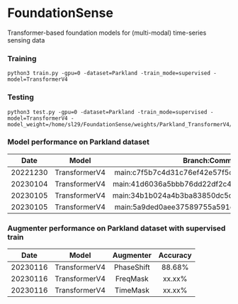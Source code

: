 # FoundationSense

Transformer-based foundation models for (multi-modal) time-series sensing data


### Training 
```
python3 train.py -gpu=0 -dataset=Parkland -train_mode=supervised -model=TransformerV4
```

### Testing 
```
python3 test.py -gpu=0 -dataset=Parkland -train_mode=supervised -model=TransformerV4 -model_weight=/home/sl29/FoundationSense/weights/Parkland_TransformerV4/exp10_supervised
```

### Model performance on Parkland dataset
|  Date       | Model | Branch:Commit   |  Accuracy  |
| :---:       |    :----:    |    :----:   |      :---: |
| 20221230    | TransformerV4 | main:c7f5b7c4d31c76ef42e57f5c62ed81d3d870435d           | 74.01%   |
| 20230104    | TransformerV4 | main:41d6036a5bbb76dd22df2c49687b854aa1955eec           | 78.23%   |
| 20230105    | TransformerV4 | main:34b1b024a4b3ba83850dc5c19016ac1a8ca01c7e           | 83.47%   |
| 20230105    | TransformerV4 | main:5a9ded0aee37589755a591cf5a079de5549aa0fa           | 90.09%   |

### Augmenter performance on Parkland dataset with supervised train
|  Date       | Model | Augmenter   |  Accuracy  |
| :---:       |    :----:    |    :----:   |      :---: |
| 20230116    | TransformerV4 | PhaseShift         | 88.68%   |
| 20230116    | TransformerV4 | FreqMask           | xx.xx%   |
| 20230116    | TransformerV4 | TimeMask           | xx.xx%   |
